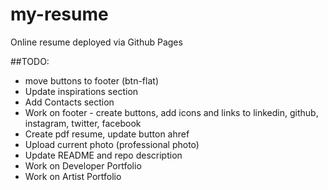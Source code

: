 # my-resume
Online resume deployed via Github Pages

##TODO:

- move buttons to footer (btn-flat)
- Update inspirations section
- Add Contacts section
- Work on footer - create buttons, add icons and links to linkedin, github, instagram, twitter, facebook
- Create pdf resume, update button ahref
- Upload current photo (professional photo)
- Update README and repo description
- Work on Developer Portfolio
- Work on Artist Portfolio